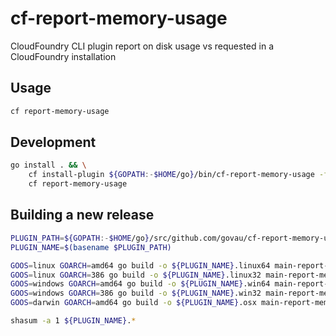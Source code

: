 # cf-report-memory-usage

CloudFoundry CLI plugin report on disk usage vs requested in a CloudFoundry installation

## Usage

```bash
cf report-memory-usage
```

## Development

```bash
go install . && \
    cf install-plugin ${GOPATH:-$HOME/go}/bin/cf-report-memory-usage -f && \
    cf report-memory-usage
```

## Building a new release

```bash
PLUGIN_PATH=${GOPATH:-$HOME/go}/src/github.com/govau/cf-report-memory-usage
PLUGIN_NAME=$(basename $PLUGIN_PATH)

GOOS=linux GOARCH=amd64 go build -o ${PLUGIN_NAME}.linux64 main-report-memory-usage.go
GOOS=linux GOARCH=386 go build -o ${PLUGIN_NAME}.linux32 main-report-memory-usage.go
GOOS=windows GOARCH=amd64 go build -o ${PLUGIN_NAME}.win64 main-report-memory-usage.go
GOOS=windows GOARCH=386 go build -o ${PLUGIN_NAME}.win32 main-report-memory-usage.go
GOOS=darwin GOARCH=amd64 go build -o ${PLUGIN_NAME}.osx main-report-memory-usage.go

shasum -a 1 ${PLUGIN_NAME}.*
```

